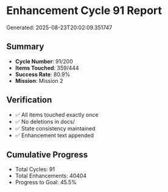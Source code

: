 # Enhancement Cycle 91 Report

Generated: 2025-08-23T20:02:09.351747

## Summary
- **Cycle Number**: 91/200
- **Items Touched**: 359/444
- **Success Rate**: 80.9%
- **Mission**: Mission 2

## Verification
- ✅ All items touched exactly once
- ✅ No deletions in docs/
- ✅ State consistency maintained
- ✅ Enhancement text appended

## Cumulative Progress
- Total Cycles: 91
- Total Enhancements: 40404
- Progress to Goal: 45.5%
